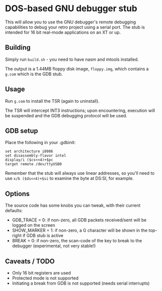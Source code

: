 # DOS-based GNU debugger stub

This will allow you to use the GNU debugger's remote debugging capabilities to debug your retro project using a serial port. The stub is intended for 16 bit real-mode applications on an XT or up.

## Building
Simply run ``build.sh`` - you need to have nasm and mtools installed.

The output is a 1.44MB floppy disk image, ``floppy.img``, which contains a ``g.com`` which is the GDB stub.

## Usage
Run ``g.com`` to install the TSR (again to uninstall).

The TSR will intercept INT3 instructions; upon encountering, execution will be suspended and the GDB debugging protocol will be used.

## GDB setup
Place the following in your .gdbinit:

```
set architecture i8086
set disassembly-flavor intel
display/i ($cs<<4)+$pc
target remote /dev/ttyUSB0
```

Remember that the stub will always use linear addresses, so you'll need to use ``x/b ($ds<<4)+$si`` to examine the byte at DS:SI, for example.

## Options
The source code has some knobs you can tweak, with their current defaults:

- GDB_TRACE = 0: if non-zero, all GDB packets received/sent will be logged on the screen
- SHOW_MARKER = 1: if non-zero, a G character will be shown in the top-right if GDB stub is active
- BREAK = 0: if non-zero, the scan-code of the key to break to the debugger (experimental, not very stable!)

## Caveats / TODO

- Only 16 bit registers are used
- Protected mode is not supported
- Initiating a break from GDB is not supported (needs serial interrupts)

